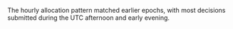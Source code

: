 
The hourly allocation pattern matched earlier epochs, with most decisions submitted during the UTC afternoon and early evening.